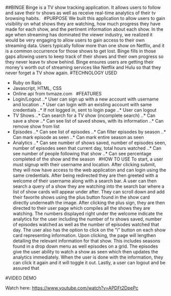 ##BINGE
Binge is a TV show tracking application. It allows users to follow and save their tv shows as well as receive real-time analytics of their tv browsing habits.
​
​
#PURPOSE
We built this application to allow users to gain visibility on what shows they are watching, how much progress they have made for each show, and the pertinent information about each show. In the age when streaming has dominated the viewer industry, we realized it would be very engaging to allow users to gain access to their own streaming data. Users typically follow more than one show on Netflix, and it is a common occurrence for those shows to get lost. Binge fills in those gaps allowing users to keep track of their shows and their own progress so they never leave tv show behind. Binge ensures users are getting their money's worth out of streaming services like Netflix and Hulu so that they never forget a TV show again.
​
​#TECHNOLOGY USED
* Ruby on Rails
* Javascript, HTML, CSS
* Online api from tvmaze.com
​
​
#FEATURES
*	Login/Logout
..*	User can sign up with a new account with username and location
..*	User can login with an existing account with same credentials
..*	If not logged in, sent to login page
..*	User can logout
*	TV Shows
..*	Can search for a TV show (incomplete search)
..*	Can save a show
..*	Can see list of saved shows, with its information
..*	Can remove show from list
*	Episodes
..*	Can see list of episodes
..*	Can filter episodes by season
..*	Can mark episode as seen
..*	Can mark entire season as seen
*	Analytics
..*	Can see number of shows saved, number of episodes seen, number of episodes seen that current day, total hours watched
..*	Can see number of people following that show
..*	Can see percentage completed of the show and the season
​
​
#HOW TO USE
To start, a user must signup with their username and location. After clicking submit, they will now have access to the web application and can login using the same credentials. After being redirected they are then greeted with a welcome of their username along with a search bar. A user can then search a query of a show they are watching into the search bar where a list of show cards will appear under after. They can scroll down and add their favorite shows using the plus button found in the show card directly underneath the image. After clicking the plus sign, they are then directed to their user page which compiles all the shows they are watching. The numbers displayed right under the welcome indicate the analytics for the user including the number of tv shows saved, number of episodes watched as well as the number of episodes watched that day. The user also has the option to click on the "i" button on each show card representing information. Upon clicking, the page will lengthen detailing the relevant information for that show. This includes seasons found in a drop down menu as well episodes on a grid. The episodes give the user ability to watch a show as seen which then updates the analytics immediately. When the user is done with the information, they can click it again and it will toggle it out. Lastly, a user can logout and be assured that 

#VIDEO DEMO

Watch here: https://www.youtube.com/watch?v=APDFt2DpePc
